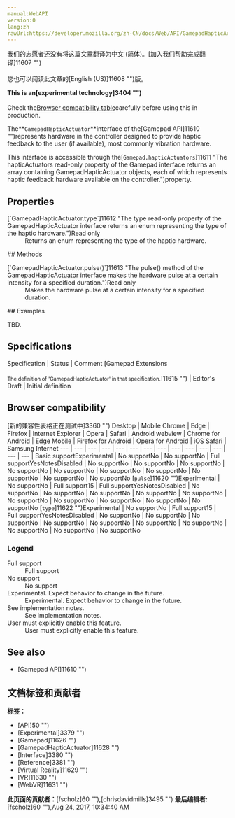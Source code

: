 ```yaml
---
manual:WebAPI
version:0
lang:zh
rawUrl:https://developer.mozilla.org/zh-CN/docs/Web/API/GamepadHapticActuator
---
```




<bdi>我们的志愿者还没有将这篇文章翻译为<bdi>中文 (简体)</bdi>。[加入我们帮助完成翻译]11607 "")<br></br>您也可以阅读此文章的[English (US)]11608 "")版。</bdi>






**This is an[experimental technology]3404 "")**<br></br>Check the[Browser compatibility table](%2725#Browser_compatibility "")carefully before using this in production.





The**`GamepadHapticActuator`**interface of the[Gamepad API]11610 "")represents hardware in the controller designed to provide haptic feedback to the user (if available), most commonly vibration hardware.



This interface is accessible through the[`Gamepad.hapticActuators`]11611 "The hapticActuators read-only property of the Gamepad interface returns an array containing GamepadHapticActuator objects, each of which represents haptic feedback hardware available on the controller.")property.


## Properties<a name="Properties"></a>
<dl><dt>[`GamepadHapticActuator.type`]11612 "The type read-only property of the GamepadHapticActuator interface returns an enum representing the type of the haptic hardware.")Read only</dt><dd>Returns an enum representing the type of the haptic hardware.</dd></dl>
## Methods<a name="Methods"></a>
<dl><dt>[`GamepadHapticActuator.pulse()`]11613 "The pulse() method of the GamepadHapticActuator interface makes the hardware pulse at a certain intensity for a specified duration.")Read only</dt><dd>Makes the hardware pulse at a certain intensity for a specified duration.</dd></dl>
## Examples<a name="Examples"></a>


TBD.


## Specifications<a name="Specifications"></a>
Specification | Status | Comment 
[Gamepad Extensions<br></br><small>The definition of &#39;GamepadHapticActuator&#39; in that specification.</small>]11615 "") | Editor&#39;s Draft | Initial definition 


## Browser compatibility<a name="Browser_compatibility"></a>
[新的兼容性表格正在测试中<i></i>]3360 "")
<abbr>Desktop<i></i></abbr> | <abbr>Mobile<i></i></abbr> 
<abbr>Chrome<i></i></abbr> | <abbr>Edge<i></i></abbr> | <abbr>Firefox<i></i></abbr> | <abbr>Internet Explorer<i></i></abbr> | <abbr>Opera<i></i></abbr> | <abbr>Safari<i></i></abbr> | <abbr>Android webview<i></i></abbr> | <abbr>Chrome for Android<i></i></abbr> | <abbr>Edge Mobile<i></i></abbr> | <abbr>Firefox for Android<i></i></abbr> | <abbr>Opera for Android<i></i></abbr> | <abbr>iOS Safari<i></i></abbr> | <abbr>Samsung Internet<i></i></abbr> 
 ---  |  ---  |  ---  |  ---  |  ---  |  ---  |  ---  |  ---  |  ---  |  ---  |  ---  |  ---  |  ---  |  ---  | 
Basic support<abbr>Experimental<i></i></abbr> | <abbr>No support</abbr>No | <abbr>No support</abbr>No | <abbr>Full support</abbr>Yes<abbr>Notes<i></i></abbr><abbr>Disabled<i></i></abbr> | <abbr>No support</abbr>No | <abbr>No support</abbr>No | <abbr>No support</abbr>No | <abbr>No support</abbr>No | <abbr>No support</abbr>No | <abbr>No support</abbr>No | <abbr>No support</abbr>No | <abbr>No support</abbr>No | <abbr>No support</abbr>No | <abbr>No support</abbr>No 
[`pulse`]11620 "")<abbr>Experimental<i></i></abbr> | <abbr>No support</abbr>No | <abbr>Full support</abbr>15 | <abbr>Full support</abbr>Yes<abbr>Notes<i></i></abbr><abbr>Disabled<i></i></abbr> | <abbr>No support</abbr>No | <abbr>No support</abbr>No | <abbr>No support</abbr>No | <abbr>No support</abbr>No | <abbr>No support</abbr>No | <abbr>No support</abbr>No | <abbr>No support</abbr>No | <abbr>No support</abbr>No | <abbr>No support</abbr>No | <abbr>No support</abbr>No 
[`type`]11622 "")<abbr>Experimental<i></i></abbr> | <abbr>No support</abbr>No | <abbr>Full support</abbr>15 | <abbr>Full support</abbr>Yes<abbr>Notes<i></i></abbr><abbr>Disabled<i></i></abbr> | <abbr>No support</abbr>No | <abbr>No support</abbr>No | <abbr>No support</abbr>No | <abbr>No support</abbr>No | <abbr>No support</abbr>No | <abbr>No support</abbr>No | <abbr>No support</abbr>No | <abbr>No support</abbr>No | <abbr>No support</abbr>No | <abbr>No support</abbr>No 


### Legend<a name="Legend"></a>
<dl><dt><abbr>Full support</abbr></dt><dd>Full support</dd><dt><abbr>No support</abbr></dt><dd>No support</dd><dt><abbr>Experimental. Expect behavior to change in the future.<i></i></abbr></dt><dd>Experimental. Expect behavior to change in the future.</dd><dt><abbr>See implementation notes.<i></i></abbr></dt><dd>See implementation notes.</dd><dt><abbr>User must explicitly enable this feature.<i></i></abbr></dt><dd>User must explicitly enable this feature.</dd></dl>

## See also<a name="See_also"></a>

* [Gamepad API]11610 "")



## 文档标签和贡献者
**标签：**
* [API]50 "")
* [Experimental]3379 "")
* [Gamepad]11626 "")
* [GamepadHapticActuator]11628 "")
* [Interface]3380 "")
* [Reference]3381 "")
* [Virtual Reality]11629 "")
* [VR]11630 "")
* [WebVR]11631 "")

**此页面的贡献者：**[fscholz]60 ""),[chrisdavidmills]3495 "")
**最后编辑者:**[fscholz]60 ""),<time>Aug 24, 2017, 10:34:40 AM</time>



